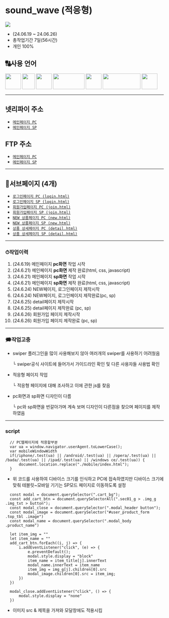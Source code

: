 # sound_wave (적응형)
<img src="https://github.com/ttunmill/sound_wave/assets/84768554/0e3c2d3e-4558-42ef-a6ab-c1e927a7da82">

* (24.06.19 ~ 24.06.26)
* 총작업기간 7일(56시간)
* 개인 100%
## 🔠사용 언어
<img src="https://github.com/ttunmill/gabiacns/assets/84768554/45aaaff6-aa00-4209-a23e-13ec83f6031a" width="50" height="50">
<img src="https://github.com/ttunmill/gabiacns/assets/84768554/f199d7ad-3c97-4ff3-8f22-8d4546bfeb2a" width="40" height="50">
<img src="https://github.com/ttunmill/gabiacns/assets/84768554/d80fb406-7c87-4150-83eb-af60ab915f35" width="50" height="50">
<!-- <img src="https://github.com/ttunmill/gabiacns/assets/84768554/9a4bbb0d-97ed-4a3e-9d31-b7cf837f43fa" width="180" height="50"> -->
<img src="https://github.com/ttunmill/gabiacns/assets/84768554/a5c08a2c-a93b-48a3-865b-3f07eebe4299" width="100" height="50">
<img src="https://github.com/ttunmill/sound_wave/assets/84768554/a618b627-8063-4474-bc21-59d115928fad" width="50" height="50">
<!-- <img src="https://github.com/ttunmill/sound_wave/assets/84768554/39a4bbb8-459b-49f8-8fe8-bd6224781d3e" width="50" height="50"> -->
<img src="https://github.com/ttunmill/sound_wave/assets/84768554/9f299794-f389-48d2-9e00-feb8460a4f27" width="120" height="50">
<img src="https://github.com/ttunmill/sound_wave/assets/84768554/4cfff206-136b-419f-a3f7-a1e6e83880b8" width="50" height="50">

---

## 넷리파이 주소
* [`메인페이지 PC`](https://soundwave-pf.netlify.app/)
* [`메인페이지 SP`](https://soundwave-pf.netlify.app/mobile/)
## FTP 주소
* [`메인페이지 PC`](http://ttunmill.dothome.co.kr/sound_wave/index.html)
* [`메인페이지 SP`](http://ttunmill.dothome.co.kr/sound_wave/mobile/index.html)
---
## 🔗서브페이지 (4개)
* [`로그인페이지 PC (login.html)`](http://ttunmill.dothome.co.kr/sound_wave/pages/login.html)
* [`로그인페이지 SP (login.html)`](http://ttunmill.dothome.co.kr/sound_wave/mobile/pages/login.html)
* [`회원가입페이지 PC (join.html)`](http://ttunmill.dothome.co.kr/sound_wave/pages/join.html)
* [`회원가입페이지 SP (join.html)`](http://ttunmill.dothome.co.kr/sound_wave/mobile/pages/join.html)
* [`NEW 상품페이지 PC (new.html)`](http://ttunmill.dothome.co.kr/sound_wave/pages/new.html)
* [`NEW 상품페이지 SP (new.html)`](http://ttunmill.dothome.co.kr/sound_wave/mobile/pages/new.html)
* [`상품 상세페이지 PC (detail.html)`](http://ttunmill.dothome.co.kr/sound_wave/pages/detail.html)
* [`상품 상세페이지 SP (detail.html)`](http://ttunmill.dothome.co.kr/sound_wave/mobile/pages/detail.html)
---
### ⏱작업이력
1. (24.6.19) 메인페이지 **pc화면** 작업 시작
2. (24.6.21) 메인페이지 **pc화면** 제작 완료(html, css, javascript)
3. (24.6.21) 메인페이지 **sp화면** 작업 시작
4. (24.6.21) 메인페이지 **sp화면** 제작 완료(html, css, javascript)
5. (24.6.24) NEW페이지, 로그인페이지 제작시작
6. (24.6.24) NEW페이지, 로그인페이지 제작완료(pc, sp)
7. (24.6.25) detail페이지 제작시작
8. (24.6.25) detail페이지 제작완료 (pc, sp)
9. (24.6.26) 회원가입 페이지 제작시작
10. (24.6.26) 회원가입 페이지 제작완료 (pc, sp)
---
### 🗯작업고충
* swiper 플러그인을 많이 사용해보지 않아 여러개의 swiper를 사용하기 어려웠음

  └ swiper공식 사이트에 들어가서 가이드라인 확인 및 다른 사용자들 사용법 확인
* 적응형 페이지 작업

  └ 적응형 페이지에 대해 조사하고 이에 관한 js를 찾음
* pc화면과 sp화면 디자인이 다름

  └ pc와 sp화면을 번갈아가며 계속 보며 디자인이 다른점을 찾으며 페이지를 제작하였음
---
### script
```
  // PC웹페이지에 적용할부분
  var ua = window.navigator.userAgent.toLowerCase();
  var mobileWindowWidth
  if(/iphone/.test(ua) || /android/.test(ua) || /opera/.test(ua) || /bada/.test(ua) || /ipad/.test(ua) || /windows ce/.test(ua)) {
      document.location.replace("./mobile/index.html");
  }
```
- 위 코드를 사용하여 디바이스 크기를 인식하고 PC에 접속하였지만 디바이스 크기에 맞춰 테블릿~모바일 기기는 SP모드 페이지로 이동하도록 설정

```
  const modal = document.querySelector(".cart_bg");
  const add_cart_btn = document.querySelectorAll(".sec01_g > .img_g .img_txt > button");
  const modal_close = document.querySelector(".modal_header button");
  const modal_image = document.querySelector("#user_product_form .top_tbl .image")
  const modal_name = document.querySelector(".modal_body .product_name")
  
  let item_img = ""
  let item_name = ""
  add_cart_btn.forEach((i, j) => {
      i.addEventListener("click", (e) => {
          e.preventDefault();
          modal.style.display = "block"
          item_name = item_title[j].innerText
          modal_name.innerText = item_name
          item_img = img_g[j].children[0].src
          modal_image.children[0].src = item_img;
      })
  })
  
  modal_close.addEventListener("click", () => {
      modal.style.display = "none"
  })
```
- 이미지 src & 제목을 가져와 모달창에도 적용시킴
